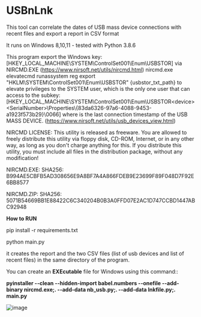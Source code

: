 # USBnLnk
This tool can correlate the dates of USB mass device connections with recent files and  export a report in CSV format

It runs on Windows 8,10,11 - tested with Python 3.8.6

This program export the Windows key: [HKEY_LOCAL_MACHINE\SYSTEM\ControlSet001\Enum\USBSTOR]
via NIRCMD.EXE (https://www.nirsoft.net/utils/nircmd.html) nircmd.exe elevatecmd runassystem reg export "HKLM\\SYSTEM\\ControlSet001\\Enum\\USBSTOR" {usbstor_txt_path} to elevate privileges to the SYSTEM user, which is the only one user that can access to the subkey:[HKEY_LOCAL_MACHINE\SYSTEM\ControlSet001\Enum\USBSTOR\<device>\<SerialNumber>\Properties\\{83da6326-97a6-4088-9453-a1923f573b29}\0066] where is the last connection timestamp of the USB MASS DEVICE. (https://www.nirsoft.net/utils/usb_devices_view.html)

NIRCMD LICENSE: This utility is released as freeware. You are allowed to freely distribute this utility via floppy disk, CD-ROM, Internet, or in any other way, as long as you don't charge anything for this. If you distribute this utility, you must include all files in the distribution package, without any modification!

NIRCMD.EXE: SHA256: B994AE5CBFB5AD308656E9A8BF7A4A866FDEB9E23699F89F048D7F92E6BB8577

NIRCMD.ZIP: SHA256: 5071B54669BB1E88422C6C340204B0B3A0FFD07E2AC1D747CCBD1447ABC92948

**How to RUN**

pip install -r requirements.txt

python main.py

it creates the report and the two CSV files (list of usb devices and list of recent files) in the same directory of the program.

You can create an **EXEcutable** file for Windows using this command::

 **pyinstaller --clean --hidden-import babel.numbers --onefile --add-binary nircmd.exe;. --add-data nb_usb.py;. --add-data lnkfile.py;. main.py**

![image](https://github.com/nannib/USBnLnk/assets/12171140/287f55b8-b3c1-4729-8c26-09167c2065a8)


